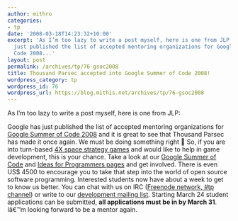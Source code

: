 ```yaml
---
author: mithro
categories:
- tp
date: '2008-03-18T14:23:32+10:00'
excerpt: 'As I’m too lazy to write a post myself, here is one from JLP: Google has
  just published the list of accepted mentoring organizations for Google Summer of
  Code 2008...'
layout: post
permalink: /archives/tp/76-gsoc2008
title: Thousand Parsec accepted into Google Summer of Code 2008!
wordpress_category: tp
wordpress_id: 76
wordpress_url: https://blog.mithis.net/archives/tp/76-gsoc2008
---
```

As I’m too lazy to write a post myself, here is one from JLP:
> 
Google has just published the list of accepted mentoring organizations for [Google Summer of Code 2008](http://www.thousandparsec.net/) and it is great to see that Thousand Parsec has made it once again. We must be doing something right 🙂
So, if you are into turn-based [4X space strategy games](http://en.wikipedia.org/wiki/4x_game) and would like to help in game development, this is your chance. Take a look at our [Google Summer of Code](http://www.thousandparsec.net/wiki/Google_Summer_of_Code) and [Ideas for Programmers pages](http://www.thousandparsec.net/wiki/Ideas_for_Programmers) and get involved. There is even US$ 4500 to encourage you to take that step into the world of open source software programming.
Interested students now have about a week to get to know us better. You can chat with us on IRC ([Freenode network, #tp channel](irc://irc.freenode.org/#p)) or write to our [development mailing list](http://www.thousandparsec.net/tp/mailman.php/listinfo/tp-devel). Starting March 24 student applications can be submitted, **all applications must be in by March 31**. Iâ€™m looking forward to be a mentor again.
